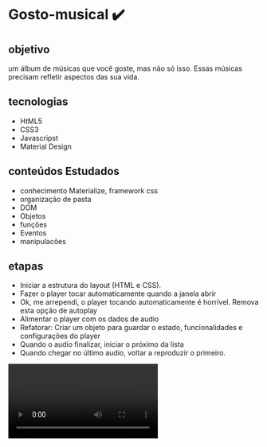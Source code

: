 <h1 color: rgb(82, 236, 95);> Gosto-musical ✔️ </h1>

<h2> objetivo</h2>
<p> um álbum de músicas que você goste, mas não só isso. Essas músicas precisam refletir aspectos das sua vida.</p>

<h2> tecnologias</h2>
<ul>
  <li>HtML5</li>
  <li>CSS3</li>
  <li>Javascripst</li>
  <li>Material Design</li>
 </ul>
 
 <h2> conteúdos Estudados</h2>
 <ul>
  <li>conhecimento Materialize, framework css</li>
  <li>organização de pasta</li>
  <li>DOM</li>
  <li>Objetos</li>
   <lipalavra chave This</li>
  <li>funções</li>
   <li>Eventos</li>
  <li>manipulacões </li>
 </ul>
 
 <h2>etapas</h2>
 <ul>
 <li> Iniciar a estrutura do layout (HTML e CSS).</li>
 <liCriar o player de audio</li>
 <li>Fazer o player tocar automaticamente quando a janela abrir</li>
 <li>Ok, me arrependi, o player tocando automaticamente é horrível. Remova esta opção de autoplay</li>
 <li>Alimentar o player com os dados de audio</li>

 <li>Refatorar: Criar um objeto para guardar o estado, funcionalidades e configurações do player</li>
 <li>Quando o audio finalizar, iniciar o próximo da lista</li>
 <li>Quando chegar no último audio, voltar a reproduzir o primeiro.</li>
</ul>
 
 

 <video autoplay loop src = "https://user-images.githubusercontent.com/99483009/158001906-1b5023bf-9397-4b76-a1e0-c05997a276fe.mp4"> </video>

 
 


